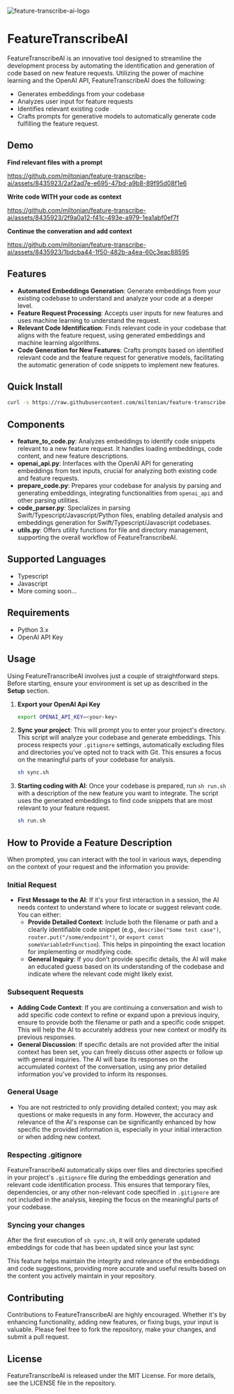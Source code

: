 
![feature-transcribe-ai-logo](https://github.com/miltonian/feature-transcribe-ai/assets/8435923/9eb97133-4949-4b62-b110-932928c9b6db)

# FeatureTranscribeAI

FeatureTranscribeAI is an innovative tool designed to streamline the development process by automating the identification and generation of code based on new feature requests. Utilizing the power of machine learning and the OpenAI API, FeatureTranscribeAI does the following: 
- Generates embeddings from your codebase
- Analyzes user input for feature requests
- Identifies relevant existing code
- Crafts prompts for generative models to automatically generate code fulfilling the feature request.

## Demo
**Find relevant files with a prompt**

https://github.com/miltonian/feature-transcribe-ai/assets/8435923/2af2ad7e-e695-47bd-a9b8-89f95d08f1e6

**Write code WITH your code as context**

https://github.com/miltonian/feature-transcribe-ai/assets/8435923/2f9a0a12-f41c-493e-a979-1ea1abf0ef7f

**Continue the converation and add context**

https://github.com/miltonian/feature-transcribe-ai/assets/8435923/1bdcba44-1f50-482b-a4ea-60c3eac88595

## Features

- **Automated Embeddings Generation**: Generate embeddings from your existing codebase to understand and analyze your code at a deeper level.
- **Feature Request Processing**: Accepts user inputs for new features and uses machine learning to understand the request.
- **Relevant Code Identification**: Finds relevant code in your codebase that aligns with the feature request, using generated embeddings and machine learning algorithms.
- **Code Generation for New Features**: Crafts prompts based on identified relevant code and the feature request for generative models, facilitating the automatic generation of code snippets to implement new features.

## Quick Install
```bash
curl -s https://raw.githubusercontent.com/miltonian/feature-transcribe-ai/main/install.sh | bash
```

## Components

- **feature_to_code.py**: Analyzes embeddings to identify code snippets relevant to a new feature request. It handles loading embeddings, code content, and new feature descriptions.
- **openai_api.py**: Interfaces with the OpenAI API for generating embeddings from text inputs, crucial for analyzing both existing code and feature requests.
- **prepare_code.py**: Prepares your codebase for analysis by parsing and generating embeddings, integrating functionalities from `openai_api` and other parsing utilities.
- **code_parser.py**: Specializes in parsing Swift/Typescript/Javascript/Python files, enabling detailed analysis and embeddings generation for Swift/Typescript/Javascript codebases.
- **utils.py**: Offers utility functions for file and directory management, supporting the overall workflow of FeatureTranscribeAI.

## Supported Languages
- Typescript
- Javascript
- More coming soon...

## Requirements

- Python 3.x
- OpenAI API Key

## Usage

Using FeatureTranscribeAI involves just a couple of straightforward steps. Before starting, ensure your environment is set up as described in the **Setup** section.

1. **Export your OpenAI Api Key**
   ```bash
   export OPENAI_API_KEY=<your-key>
2. **Sync your project**: This will prompt you to enter your project's directory. This script will analyze your codebase and generate embeddings. This process respects your `.gitignore` settings, automatically excluding files and directories you've opted not to track with Git. This ensures a focus on the meaningful parts of your codebase for analysis.

   ```bash
   sh sync.sh

3. **Starting coding with AI**: Once your codebase is prepared, run `sh run.sh` with a description of the new feature you want to integrate. The script uses the generated embeddings to find code snippets that are most relevant to your feature request.

    ```bash
    sh run.sh

## How to Provide a Feature Description
When prompted, you can interact with the tool in various ways, depending on the context of your request and the information you provide:

### Initial Request
- **First Message to the AI**: If it's your first interaction in a session, the AI needs context to understand where to locate or suggest relevant code. You can either:
  - **Provide Detailed Context**: Include both the filename or path and a clearly identifiable code snippet (e.g., `describe("Some test case")`, `router.put("/some/endpoint")`, or `export const someVariableOrFunction`). This helps in pinpointing the exact location for implementing or modifying code.
  - **General Inquiry**: If you don’t provide specific details, the AI will make an educated guess based on its understanding of the codebase and indicate where the relevant code might likely exist.

 ### Subsequent Requests
 - **Adding Code Context**: If you are continuing a conversation and wish to add specific code context to refine or expand upon a previous inquiry, ensure to provide both the filename or path and a specific code snippet. This will help the AI to accurately address your new context or modify its previous responses.
 - **General Discussion**: If specific details are not provided after the initial context has been set, you can freely discuss other aspects or follow up with general inquiries. The AI will base its responses on the accumulated context of the conversation, using any prior detailed information you've provided to inform its responses.

 ### General Usage
 - You are not restricted to only providing detailed context; you may ask questions or make requests in any form. However, the accuracy and relevance of the AI's response can be significantly enhanced by how specific the provided information is, especially in your initial interaction or when adding new context.



 

### Respecting .gitignore

FeatureTranscribeAI automatically skips over files and directories specified in your project's `.gitignore` file during the embeddings generation and relevant code identification process. This ensures that temporary files, dependencies, or any other non-relevant code specified in `.gitignore` are not included in the analysis, keeping the focus on the meaningful parts of your codebase.

### Syncing your changes

After the first execution of `sh sync.sh`, it will only generate updated embeddings for code that has been updated since your last sync

This feature helps maintain the integrity and relevance of the embeddings and code suggestions, providing more accurate and useful results based on the content you actively maintain in your repository.

## Contributing

Contributions to FeatureTranscribeAI are highly encouraged. Whether it's by enhancing functionality, adding new features, or fixing bugs, your input is valuable. Please feel free to fork the repository, make your changes, and submit a pull request.

## License

FeatureTranscribeAI is released under the MIT License. For more details, see the LICENSE file in the repository.
